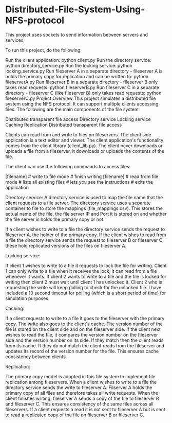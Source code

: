 # Distributed-File-System-Using-NFS-protocol
This project uses sockets to send information between servers and services.

To run this project, do the following:

Run the client application: python client.py
Run the directory service: python directory_service.py
Run the locking service: python locking_service.py
Run fileserver A in a separate directory - fileserver A is holds the primary copy for replication and can be written to: python fileserverA.py
Run fileserver B in a separate directory - fileserver B only takes read requests: python fileserverB.py
Run fileserver C in a separate directory - fileserver C (like fileserver B) only takes read requests: python fileserverC.py
Project Overview
This project simulates a distributed file system using the NFS protocol. It can support multiple clients accessing files. The following are the main components of the file system:

Distributed transparent file access
Directory service
Locking service
Caching
Replication
Distributed transparent file access

Clients can read from and write to files on fileservers. The client side application is a text editor and viewer. The client application's functionality comes from the client library (client_lib.py). The client never downloads or uploads a file from a fileserver, it downloads or uploads the contents of the file.

The client can use the following commands to access files:

  <write> [filename]  # write to file mode
  <end>           # finish writing
  <read> [filename]   # read from file mode
  <list>          # lists all existing files
  <instructions>      # lets you see the instructions 
  <quit>          # exits the application
  
Directory service:
A directory service is used to map the file name that the client requests to a file server. The directory service uses a separate container to file to store the mappings (file_mappings.csv). This stores the actual name of the file, the file server IP and Port it is stored on and whether the file server is holds the primary copy or not.

If a client wishes to write to a file the directory service sends the request to fileserver A, the holder of the primary copy. If the client wishes to read from a file the directory service sends the request to fileserver B or fileserver C, these hold replicated versions of the files on fileserver A.

Locking service:

If client 1 wishes to write to a file it requests to lock the file for writing. Client 1 can only write to a file when it receives the lock, it can read from a file whenever it wants. If client 2 wants to write to a file and the file is locked for writing then client 2 must wait until client 1 has unlocked it. Client 2 who is requesting the write will keep polling to check for the unlocked file. I have included a 10 second timeout for polling (which is a short period of time) for simulation purposes.

Caching:

If a client requests to write to a file it goes to the fileserver with the primary copy. The write also goes to the client's cache. The version number of the file is stored on the client side and on the fileserver side. If the client next wishes to read the file, it compares the version number on the fileserver side and the version number on its side. If they match then the client reads from its cache. If they do not match the client reads from the fileserver and updates its record of the version number for the file. This ensures cache consistency between clients.

Replication:

The primary copy model is adopted in this file system to implement file replication among fileservers. When a client wishes to write to a file the directory service sends the write to fileserver A. Filserver A holds the primary copy of all files and therefore takes all write requests. When the client finishes writing, fileserver A sends a copy of the file to fileserver B and fileserver C. This ensures consistency of the same files across all fileservers. If a client requests a read it is not sent to fileserver A but is sent to read a replicated copy of the file on fileserver B or fileserver C.
